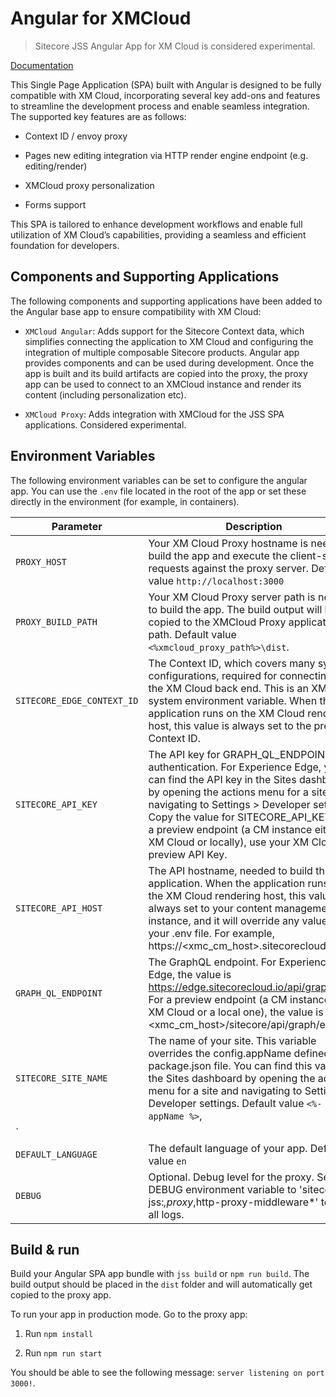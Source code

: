 ﻿# Angular for XMCloud

> Sitecore JSS Angular App for XM Cloud is considered experimental.

[Documentation](<TODO>)

This Single Page Application (SPA) built with Angular is designed to be fully compatible with XM Cloud, incorporating several key add-ons and features to streamline the development process and enable seamless integration. The supported key features are as follows:

- Context ID / envoy proxy

- Pages new editing integration via HTTP render engine endpoint (e.g. editing/render)

- XMCloud proxy personalization

- Forms support

This SPA is tailored to enhance development workflows and enable full utilization of XM Cloud’s capabilities, providing a seamless and efficient foundation for developers.

## Components and Supporting Applications

The following components and supporting applications have been added to the Angular base app to ensure compatibility with XM Cloud:

- `XMCloud Angular`: Adds support for the Sitecore Context data, which simplifies connecting the application to XM Cloud and configuring the integration of multiple composable Sitecore products. Angular app provides components and can be used during development. Once the app is built and its build artifacts are copied into the proxy, the proxy app can be used to connect to an XMCloud instance and render its content (including personalization etc).

- `XMCloud Proxy`: Adds integration with XMCloud for the JSS SPA applications. Considered experimental.

## Environment Variables

The following environment variables can be set to configure the angular app. You can use the `.env` file located in the root of the app or set these directly in the environment (for example, in containers).

| Parameter                              | Description                                                                                                                                |
| -------------------------------------- | ------------------------------------------------------------------------------------------------------------------------------------------ |
| `PROXY_HOST`                        | Your XM Cloud Proxy hostname is needed to build the app and execute the client-side requests against the proxy server. Default value `http://localhost:3000`                                                                                                                  |
| `PROXY_BUILD_PATH`                              | Your XM Cloud Proxy server path is needed to build the app. The build output will be copied to the XMCloud Proxy application path. Default value `<%xmcloud_proxy_path%>\dist`.
| `SITECORE_EDGE_CONTEXT_ID`                              | The Context ID, which covers many system configurations, required for connecting to the XM Cloud back end. This is an XM Cloud system environment variable. When the application runs on the XM Cloud rendering host, this value is always set to the preview Context ID.                   |
| `SITECORE_API_KEY`                              | The API key for GRAPH_QL_ENDPOINT authentication. For Experience Edge, you can find the API key in the Sites dashboard by opening the actions menu for a site and navigating to Settings > Developer settings. Copy the value for SITECORE_API_KEY. For a preview endpoint (a CM instance either on XM Cloud or locally), use your XM Cloud preview API Key.
| `SITECORE_API_HOST`                              | The API hostname, needed to build the application. When the application runs on the XM Cloud rendering host, this value is always set to your content management instance, and it will override any value set in your .env file. For example, https://<xmc_cm_host>.sitecorecloud.io.                   |
| `GRAPH_QL_ENDPOINT`                              | The GraphQL endpoint. For Experience Edge, the value is https://edge.sitecorecloud.io/api/graphql/v1. For a preview endpoint (a CM instance on XM Cloud or a local one), the value is <xmc_cm_host>/sitecore/api/graph/edge.  |
| `SITECORE_SITE_NAME`                              | The name of your site. This variable overrides the config.appName defined in the package.json file. You can find this value in the Sites dashboard by opening the actions menu for a site and navigating to Settings > Developer settings. Default value `<%- appName %>`,
`                  |
| `DEFAULT_LANGUAGE`                              | The default language of your app. Default value `en`                  |
| `DEBUG`                  | Optional. Debug level for the proxy. Set the DEBUG environment variable to 'sitecore-jss:*,proxy*,http-proxy-middleware*' to see all logs.

## Build & run

Build your Angular SPA app bundle with `jss build` or `npm run build`. The build output should be placed in the `dist` folder and will automatically get copied to the proxy app.

To run your app in production mode. Go to the proxy app:

1. Run `npm install`

2. Run `npm run start`

You should be able to see the following message:
`server listening on port 3000!`.